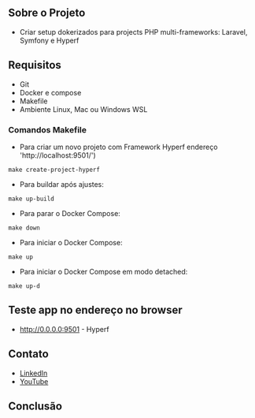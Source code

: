 ## Sobre o Projeto
   - Criar setup dokerizados para projects PHP multi-frameworks: Laravel, Symfony e Hyperf

## Requisitos
   - Git
   - Docker e compose
   - Makefile
   - Ambiente Linux, Mac ou Windows WSL



### Comandos Makefile
- Para criar um novo projeto com Framework Hyperf endereço 'http://localhost:9501/')
```make
make create-project-hyperf
```

- Para buildar após ajustes: 
```make
make up-build
```

- Para parar o Docker Compose: 
```make
make down
```

- Para iniciar o Docker Compose: 
```make
make up
```

- Para iniciar o Docker Compose em modo detached: 
```make
make up-d
```


## Teste app no endereço no browser
- http://0.0.0.0:9501 - Hyperf


## Contato
- [LinkedIn](https://www.linkedin.com/in/madson-aguiar-rodrigues-5650472b/)
- [YouTube](https://www.youtube.com/@MadsonAguiarRodrigues)

## Conclusão
